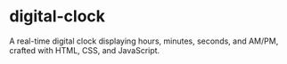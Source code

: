 # digital-clock
A real-time digital clock displaying hours, minutes, seconds, and AM/PM, crafted with HTML, CSS, and JavaScript.
